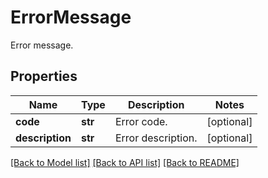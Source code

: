 # ErrorMessage

Error message.
## Properties
Name | Type | Description | Notes
------------ | ------------- | ------------- | -------------
**code** | **str** | Error code. | [optional] 
**description** | **str** | Error description. | [optional] 

[[Back to Model list]](../README.md#documentation-for-models) [[Back to API list]](../README.md#documentation-for-api-endpoints) [[Back to README]](../README.md)


